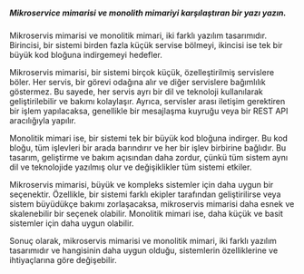 ##### Mikroservice mimarisi ve monolith mimariyi karşılaştıran bir yazı yazın.

Mikroservis mimarisi ve monolitik mimari, iki farklı yazılım tasarımıdır. Birincisi, bir sistemi birden fazla küçük servise bölmeyi, ikincisi ise tek bir büyük kod bloğuna indirgemeyi hedefler.

Mikroservis mimarisi, bir sistemi birçok küçük, özelleştirilmiş servislere böler. Her servis, bir görevi odağına alır ve diğer servislere bağımlılık göstermez. Bu sayede, her servis ayrı bir dil ve teknoloji kullanılarak geliştirilebilir ve bakımı kolaylaşır. Ayrıca, servisler arası iletişim gerektiren bir işlem yapılacaksa, genellikle bir mesajlaşma kuyruğu veya bir REST API aracılığıyla yapılır.

Monolitik mimari ise, bir sistemi tek bir büyük kod bloğuna indirger. Bu kod bloğu, tüm işlevleri bir arada barındırır ve her bir işlev birbirine bağlıdır. Bu tasarım, geliştirme ve bakım açısından daha zordur, çünkü tüm sistem aynı dil ve teknolojide yazılmış olur ve değişiklikler tüm sistemi etkiler.

Mikroservis mimarisi, büyük ve kompleks sistemler için daha uygun bir seçenektir. Özellikle, bir sistemi farklı ekipler tarafından geliştirilirse veya sistem büyüdükçe bakımı zorlaşacaksa, mikroservis mimarisi daha esnek ve skalenebilir bir seçenek olabilir. Monolitik mimari ise, daha küçük ve basit sistemler için daha uygun olabilir.

Sonuç olarak, mikroservis mimarisi ve monolitik mimari, iki farklı yazılım tasarımıdır ve hangisinin daha uygun olduğu, sistemlerin özelliklerine ve ihtiyaçlarına göre değişebilir.